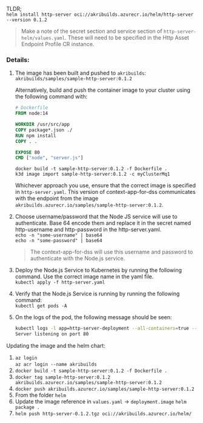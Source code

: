 TLDR;  
`helm install http-server oci://akribuilds.azurecr.io/helm/http-server --version 0.1.2`
> Make a note of the secret section and service section of `http-server-helm/values.yaml`. These will need to be specified in the Http Asset Endpoint Profile CR instance.

### Details:

1. The image has been built and pushed to `akribuilds`: `akribuilds/samples/sample-http-server:0.1.2`  
    
    Alternatively, build and push the container image to your cluster using the following command with:  
    ```dockerfile
    # Dockerfile
    FROM node:14

    WORKDIR /usr/src/app
    COPY package*.json ./
    RUN npm install
    COPY . .

    EXPOSE 80
    CMD ["node", "server.js"]                                                                           
    ```
    `docker build -t sample-http-server:0.1.2 -f Dockerfile .`  
    `k3d image import sample-http-server:0.1.2 -c myClusterMq1`  

    Whichever approach you use, ensure that the correct image is specified in `http-server.yaml`.
    This version of context-app-for-dss communicates with the endpoint from the image `akribuilds.azurecr.io/samples/sample-http-server:0.1.2`.

1. Choose username/password that the Node JS service will use to authenticate. Base 64 encode them and replace it in the secret named http-username and http-password in the http-server.yaml.  
    `echo -n "some-username" | base64`  
    `echo -n "some-password" | base64`  
    > The context-app-for-dss will use this username and password to authenticate with the Node.js service. 

1. Deploy the Node.js Service to Kubernetes by running the following command. Use the correct image name in the yaml file.  
    `kubectl apply -f http-server.yaml`

1. Verify that the Node.js Service is running by running the following command:  
    `kubectl get pods -A`

1. On the logs of the pod, the following message should be seen:  
    ```bash
    kubectl logs -l app=http-server-deployment --all-containers=true --since=0s --tail=-1 --max-log-requests=1
    Server listening on port 80
    ```

Updating the image and the helm chart:
1. `az login`   
   `az acr login --name akribuilds`
1. `docker build -t sample-http-server:0.1.2 -f Dockerfile .`
1. `docker tag sample-http-server:0.1.2 akribuilds.azurecr.io/samples/sample-http-server:0.1.2`
1. `docker push akribuilds.azurecr.io/samples/sample-http-server:0.1.2`
1. From the folder `helm`  
1. Update the image reference in `values.yaml` -> `deployment.image`
   `helm package .`
1. `helm push http-server-0.1.2.tgz oci://akribuilds.azurecr.io/helm/`
